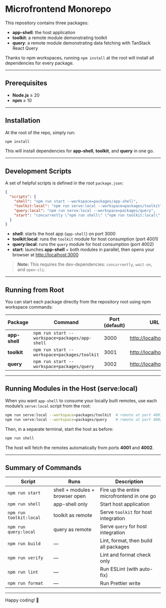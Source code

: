 # Microfrontend Monorepo

This repository contains three packages:

- **app-shell**: the host application
- **toolkit**: a remote module demonstrating toolkit
- **query**: a remote module demonstrating data fetching with TanStack React Query

Thanks to npm workspaces, running `npm install` at the root will install all dependencies for every package.

---

## Prerequisites

- **Node.js** ≥ 20
- **npm** ≥ 10

---

## Installation

At the root of the repo, simply run:

```bash
npm install
```

This will install dependencies for **app-shell**, **toolkit**, and **query** in one go.

---

## Development Scripts

A set of helpful scripts is defined in the root `package.json`:

```json
{
  "scripts": {
    "shell": "npm run start --workspace=packages/app-shell",
    "toolkit:local": "npm run serve:local --workspace=packages/toolkit",
    "query:local": "npm run serve:local --workspace=packages/query",
    "start": "concurrently \"npm run shell\" \"npm run toolkit:local\" \"npm run query:local\" \"npx wait-on http://localhost:3000 && npx open-cli http://localhost:3000\""
  }
}
```

- **shell**: starts the host app (`app-shell`) on port 3000
- **toolkit\:local**: runs the `toolkit` module for host consumption (port 4001)
- **query\:local**: runs the `query` module for host consumption (port 4002)
- **start**: launches **app-shell** + both modules in parallel, then opens your browser at [http://localhost:3000](http://localhost:3000)

> **Note:** This requires the dev-dependencies: `concurrently`, `wait-on`, and `open-cli`.

---

## Running from Root

You can start each package directly from the repository root using npm workspace commands:

| Package       | Command                                        | Port (default) | URL                                            |
| ------------- | ---------------------------------------------- | -------------- | ---------------------------------------------- |
| **app-shell** | `npm run start --workspace=packages/app-shell` | 3000           | [http://localhost:3000](http://localhost:3000) |
| **toolkit**   | `npm run start --workspace=packages/toolkit`   | 3001           | [http://localhost:3001](http://localhost:3001) |
| **query**     | `npm run start --workspace=packages/query`     | 3002           | [http://localhost:3002](http://localhost:3002) |

---

## Running Modules in the Host (serve\:local)

When you want `app-shell` to consume your locally built remotes, use each module’s `serve:local` script from the root:

```bash
npm run serve:local --workspace=packages/toolkit  # remote at port 4001
npm run serve:local --workspace=packages/query    # remote at port 4002
```

Then, in a separate terminal, start the host as before:

```bash
npm run shell
```

The host will fetch the remotes automatically from ports **4001** and **4002**.

---

## Summary of Commands

| Script                  | Runs                           | Description                                |
| ----------------------- | ------------------------------ | ------------------------------------------ |
| `npm run start`         | shell + modules + browser open | Fire up the entire microfrontend in one go |
| `npm run shell`         | app-shell only                 | Start host application                     |
| `npm run toolkit:local` | toolkit as remote              | Serve `toolkit` for host integration       |
| `npm run query:local`   | query as remote                | Serve `query` for host integration         |
| `npm run build`         | —                              | Lint, format, then build all packages      |
| `npm run verify`        | —                              | Lint and format check only                 |
| `npm run lint`          | —                              | Run ESLint (with auto-fix)                 |
| `npm run format`        | —                              | Run Prettier write                         |

---

Happy coding! 🚀
